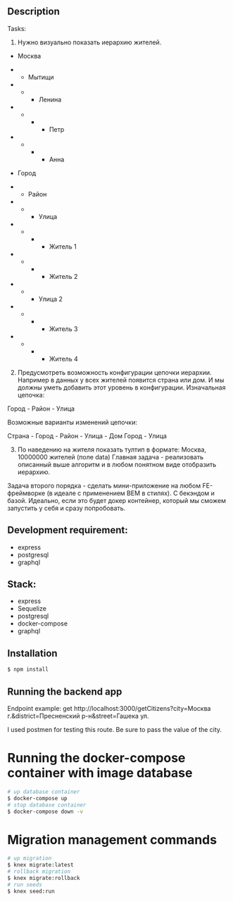 ## Description

Tasks: 
1. Нужно визуально показать иерархию жителей.

- Москва 
- - Мытищи
- - - Ленина
- - - - Петр
- - - - Анна

- Город
- - Район
- -  - Улица
- -  - - Житель 1
- -  - - Житель 2
- -  - Улица 2
- -  - - Житель 3
- -  - - Житель 4

2. Предусмотреть возможность конфигурации цепочки иерархии. Например в данных у всех
жителей появится страна или дом. И мы должны уметь добавить этот уровень в конфигурации.
Изначальная цепочка:

Город - Район - Улица

Возможные варианты изменений цепочки:

Страна - Город - Район - Улица - Дом
Город - Улица

3. По наведению на жителя показать тултип в формате: Москва, 10000000 жителей (поле data)
Главная задача - реализовать описанный выше алгоритм и в любом понятном виде отобразить
иерархию.

Задача второго порядка - сделать мини-приложение на любом FE-фреймворке (в идеале с
применением BEM в стилях). C бекэндом и базой.
Идеально, если это будет докер контейнер, который мы сможем запустить у себя и сразу
попробовать.

## Development requirement:
* express
* postgresql
* graphql

## Stack: 
* express
* Sequelize
* postgresql
* docker-compose
* graphql

## Installation

```bash
$ npm install
```


## Running the backend app

Endpoint example:
get http://localhost:3000/getCitizens?city=Москва г.&district=Пресненский р-н&street=Гашека ул.

I used postmen for testing this route.
Be sure to pass the value of the city.

# Running the docker-compose container with image database

```bash
# up database container
$ docker-compose up
# stop database container
$ docker-compose down -v
```

# Migration management commands

```bash
# up migration
$ knex migrate:latest
# rollback migration
$ knex migrate:rollback
# run seeds
$ knex seed:run
```

